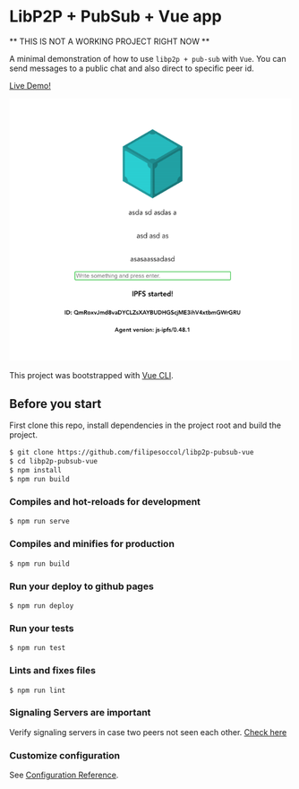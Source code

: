 # LibP2P + PubSub + Vue app

** THIS IS NOT A WORKING PROJECT RIGHT NOW **

A minimal demonstration of how to use `libp2p + pub-sub` with `Vue`. You can send messages to a public chat and also direct to specific peer id.

[Live Demo!](https://filipesoccol.github.io/libp2p-pubsub-vue//)

![screenshot of the js ipfs node id info](./src/assets/ipfs-vue-screenshot.png)

This project was bootstrapped with [Vue CLI](https://cli.vuejs.org/).

## Before you start

First clone this repo, install dependencies in the project root and build the project.

```console
$ git clone https://github.com/filipesoccol/libp2p-pubsub-vue
$ cd libp2p-pubsub-vue
$ npm install
$ npm run build
```

### Compiles and hot-reloads for development

```console
$ npm run serve
```

### Compiles and minifies for production

```console
$ npm run build
```

### Run your deploy to github pages

```console
$ npm run deploy
```

### Run your tests

```console
$ npm run test
```

### Lints and fixes files

```console
$ npm run lint
```

### Signaling Servers are important

Verify signaling servers in case two peers not seen each other.
[Check here](https://github.com/filipesoccol/libp2p-pubsub-vue/blob/c4f92ebefdb6750f5ec0ab883c8a738d76b23f9a/src/plugins/vue-libp2p.js#L17)

### Customize configuration

See [Configuration Reference](https://cli.vuejs.org/config/).
